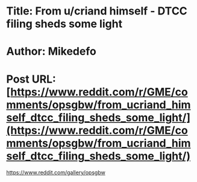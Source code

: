 # Title: From u/criand himself - DTCC filing sheds some light
# Author: Mikedefo
# Post URL: [https://www.reddit.com/r/GME/comments/opsgbw/from_ucriand_himself_dtcc_filing_sheds_some_light/](https://www.reddit.com/r/GME/comments/opsgbw/from_ucriand_himself_dtcc_filing_sheds_some_light/)


https://www.reddit.com/gallery/opsgbw